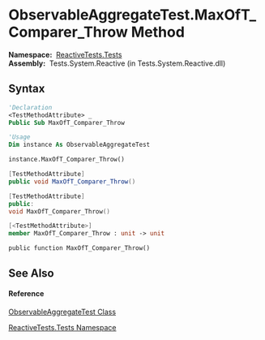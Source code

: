 # ObservableAggregateTest.MaxOfT\_Comparer\_Throw Method

**Namespace:**  [ReactiveTests.Tests](ReactiveTests.Tests\ReactiveTests.Tests.md)  
**Assembly:**  Tests.System.Reactive (in Tests.System.Reactive.dll)

## Syntax

```vb
'Declaration
<TestMethodAttribute> _
Public Sub MaxOfT_Comparer_Throw
```

```vb
'Usage
Dim instance As ObservableAggregateTest

instance.MaxOfT_Comparer_Throw()
```

```csharp
[TestMethodAttribute]
public void MaxOfT_Comparer_Throw()
```

```c++
[TestMethodAttribute]
public:
void MaxOfT_Comparer_Throw()
```

```fsharp
[<TestMethodAttribute>]
member MaxOfT_Comparer_Throw : unit -> unit 
```

```jscript
public function MaxOfT_Comparer_Throw()
```

## See Also

#### Reference

[ObservableAggregateTest Class](ObservableAggregateTest\ObservableAggregateTest.md)

[ReactiveTests.Tests Namespace](ReactiveTests.Tests\ReactiveTests.Tests.md)




